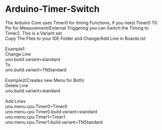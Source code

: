 # Arduino-Timer-Switch
The Arduino Core uses Timer0 for timing Functions, if you need Timer0 T0 Pin for Measurement/External Triggering you can Switch the Timing to Timer2. This is a Variant set.
</br>
Copy The Files to your IDE Folder and Change/Add Line in Boards.txt</br>
</br>
Example1:</br>
Change Line </br>
uno.build.variant=standard</br>
To</br>
uno.build.variant=TNStandard</br>
</br>
Example2(Creates new Menu for Both)</br>
Delete Line</br>
uno.build.variant=standard</br>
</br>
Add Lines</br>
uno.menu.cpu.Timer0=Timer0</br>
uno.menu.cpu.Timer0.build.variant=standard</br>
uno.menu.cpu.Timer1=Timer1</br>
uno.menu.cpu.Timer1.build.variant=TNStandard</br>
